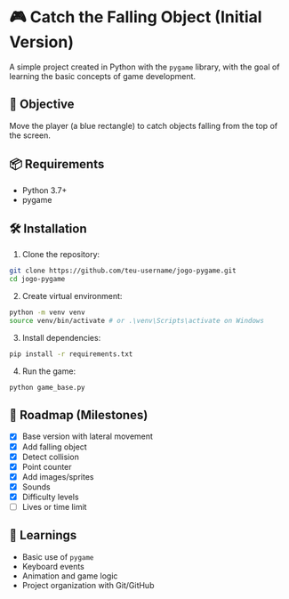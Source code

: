 # 🎮 Catch the Falling Object (Initial Version)

A simple project created in Python with the `pygame` library, with the goal of learning the basic concepts of game development.

## 🚀 Objective
Move the player (a blue rectangle) to catch objects falling from the top of the screen.

## 📦 Requirements

- Python 3.7+
- pygame

## 🛠️ Installation

1. Clone the repository:
```bash
git clone https://github.com/teu-username/jogo-pygame.git
cd jogo-pygame
```

2. Create virtual environment:
```bash
python -m venv venv
source venv/bin/activate # or .\venv\Scripts\activate on Windows
```

3. Install dependencies:
```bash
pip install -r requirements.txt
```

4. Run the game:
```bash
python game_base.py
```

## 📌 Roadmap (Milestones)

- [x] Base version with lateral movement
- [x] Add falling object
- [x] Detect collision
- [x] Point counter
- [x] Add images/sprites
- [x] Sounds
- [x] Difficulty levels
- [ ] Lives or time limit

## 🧠 Learnings

- Basic use of `pygame`
- Keyboard events
- Animation and game logic
- Project organization with Git/GitHub